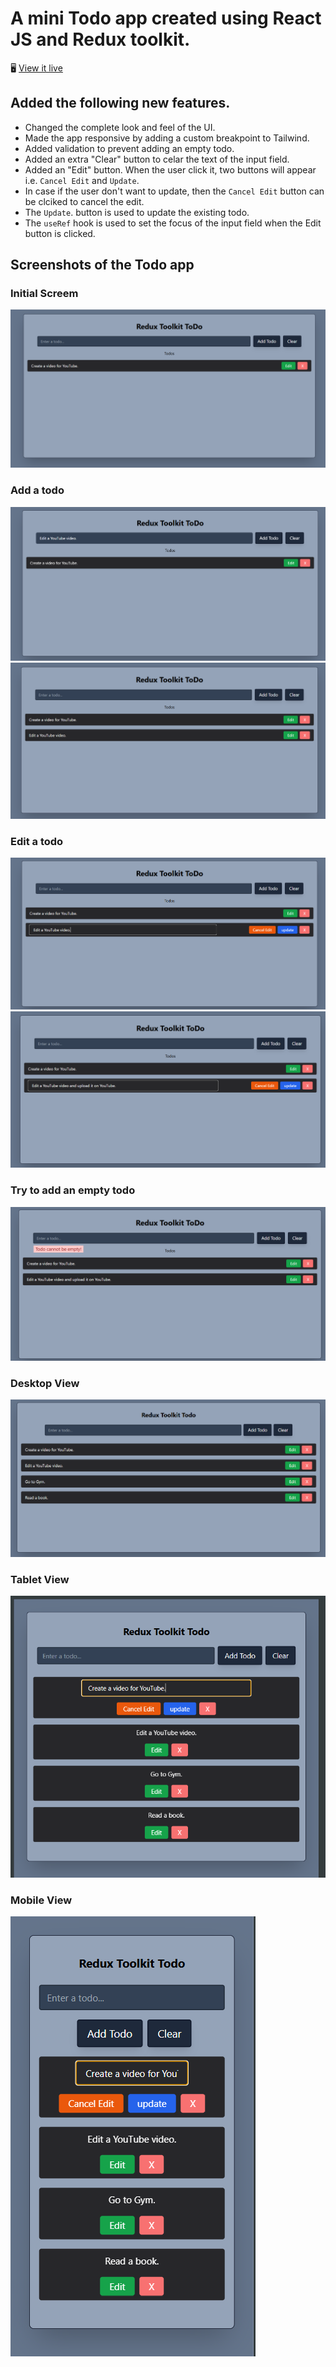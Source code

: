 # A mini Todo app created using React JS and Redux toolkit.

🖥️ [View it live](https://razi-azam.github.io/redux-toolkit-toDo/)

## Added the following new features.
- Changed the complete look and feel of the UI.
- Made the app responsive by adding a custom breakpoint to Tailwind.
- Added validation to prevent adding an empty todo.
- Added an extra "Clear" button to celar the text of the input field.
- Added an "Edit" button. When the user click it, two buttons will appear i.e. ```Cancel Edit``` and ```Update```.
- In case if the user don't want to update, then the ```Cancel Edit``` button can be clciked to cancel the edit.
- The ```Update```. button is used to update the existing todo.
- The ```useRef``` hook is used to set the focus of the input field when the Edit button is clicked.

## Screenshots of the Todo app
### Initial Screem
![a todo app's initial screen](image.png)

### Add a todo
![Add a todo in a todo app](image-1.png)
![a todo app with 2 todos.](image-2.png)

### Edit a todo
![a todo app showing edit functionality.](image-3.png)
![a todo app updating the todo.](image-4.png)

### Try to add an empty todo
![a todo app shoiwng error.](image-5.png)

### Desktop View
![Desktop view of the todo app](image-6.png)

### Tablet View
![Tablet view of the todo app](image-7.png)

### Mobile View
![Mobile view of the todo app](image-8.png)
